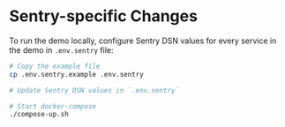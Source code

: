 # Sentry-specific Changes

To run the demo locally, configure Sentry DSN values for every service in the demo in `.env.sentry` file:

```bash
# Copy the example file
cp .env.sentry.example .env.sentry

# Update Sentry DSN values in `.env.sentry`

# Start docker-compose
./compose-up.sh
```

